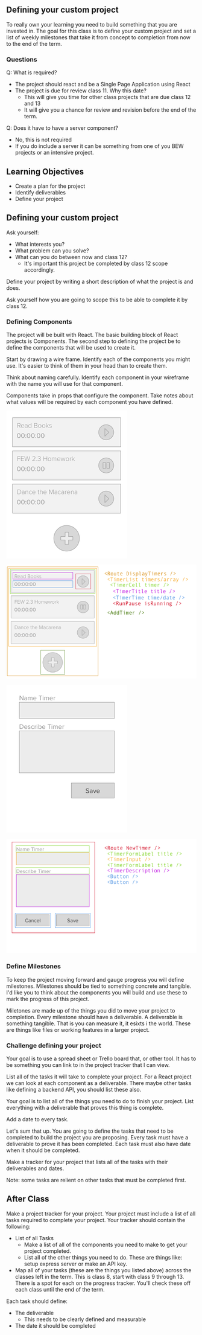 

## Defining your custom project

To really own your learning you need to build something that you are invested in. The goal for this class is to define your custom project and set a list of weekly milestones that take it from concept to completion from now to the end of the term. 

### Questions

Q: What is required?

- The project should react and be a Single Page Application using React
- The project is due for review class 11. Why this date?
	- This will give you time for other class projects that are due class 12 and 13
	- It will give you a chance for review and revision before the end of the term.

Q: Does it have to have a server component? 

- No, this is not required
- If you do include a server it can be something from one of you BEW projects or an intensive project. 

## Learning Objectives

- Create a plan for the project
- Identify deliverables 
- Define your project

## Defining your custom project 

Ask yourself: 

- What interests you? 
- What problem can you solve?
- What can you do between now and class 12? 
	- It's important this project be completed by class 12 scope accordingly. 
	
Define your project by writing a short description of what the project is and does.

Ask yourself how you are going to scope this to be able to complete it by class 12. 
	
### Defining Components 

The project will be built with React. The basic building block of React projects is Components. The second step to defining the project be to define the components that will be used to create it. 

Start by drawing a wire frame. Identify each of the components you might use. It's easier to think of them in your head than to create them. 

Think about naming carefully. Identify each component in your wireframe with the name you will use for that component. 

Components take in props that configure the component. Take notes about what values will be required by each component you have defined. 

![tmrz-app-1](images/tmrz-app-1.png)

![tmrz-app-2](images/tmrz-app-2.png)

![tmrz-app-3](images/tmrz-app-3.png)

![tmrz-app-4](images/tmrz-app-4.png)

### Define Milestones 

To keep the project moving forward and gauge progress you will define milestones. Milestones should be tied to something concrete and tangible. I'd like you to think about the components you will build and use these to mark the progress of this project. 

Miletones are made up of the things you did to move your project to completion. Every milestone should have a deliverable. A deliverable is something tangible. That is you can measure it, it esixts i the world. These are things like files or working features in a larger project. 

### Challenge defining your project

Your goal is to use a spread sheet or Trello board that, or other tool. It has to be something you can link to in the project tracker that I can view. 

List all of the tasks it will take to complete your project. For a React project we can look at each component as a deliverable. There maybe other tasks like defining a backend API, you should list these also. 

Your goal is to list all of the things you need to do to finish your project. List everything with a deliverable that proves this thing is complete. 

Add a date to every task. 

Let's sum that up. You are going to define the tasks that need to be completed to build the project you are proposing. Every task must have a deliverable to prove it has been completed. Each task must also have date when it should be completed. 

Make a tracker for your project that lists all of the tasks with their deliverables and dates. 

Note: some tasks are relient on other tasks that must be completed first. 

## After Class

Make a project tracker for your project. Your project must include a list of all tasks required to complete your project. Your tracker should contain the following: 

- List of all Tasks
	- Make a list of all of the components you need to make to get your project completed. 
	- List all of the other things you need to do. These are things like: setup express server or make an API key. 
- Map all of your tasks (these are the things you listed above) across the classes left in the term. This is class 8, start with class 9 through 13. There is a spot for each on the progress tracker. You'll check these off each class until the end of the term. 

Each task should define: 

- The deliverable 
	- This needs to be clearly defined and measurable
- The date it should be completed
